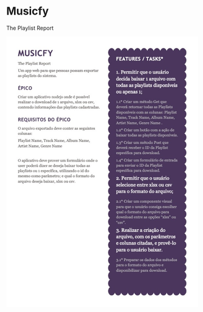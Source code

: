 # Musicfy
The Playlist Report

![alt text](https://github.com/CaioLorensetti/musicfy/blob/main/Musicfy.jpg?raw=true)